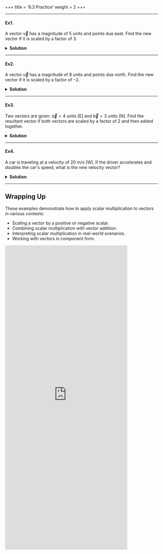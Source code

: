 +++
title = '6.3 Practice'
weight = 2
+++

---

#### Ex1.
A vector $\vec{v}$ has a magnitude of 5 units and points due east. Find the new vector if it is scaled by a factor of $3$.

<details>
  <summary>
    <strong id="solution-title">Solution</strong>
  </summary>

1. When a vector is multiplied by a positive scalar ($k > 0$), its magnitude is scaled by $|k|$, and its direction remains unchanged.
   - Magnitude of the new vector:
     
     $$
     |\vec{v}_{\text{new}}| = |k| \cdot |\vec{v}| = 3 \cdot 5 = 15~\text{units}.
     $$

2. The direction of the vector remains due east.

**Answer**:  
The new vector has a magnitude of $ \boxed{15~\text{units [E]}} $.

</details>

---


#### Ex2.
A vector $\vec{u}$ has a magnitude of 8 units and points due north. Find the new vector if it is scaled by a factor of $-2$.

<details>
  <summary>
    <strong id="solution-title">Solution</strong>
  </summary>

1. When a vector is multiplied by a negative scalar ($k < 0$), its magnitude is scaled by $|k|$, and its direction is reversed.
   - Magnitude of the new vector:
 
     $$
     |\vec{u}_{\text{new}}| = |k| \cdot |\vec{u}| = |-2| \cdot 8 = 16~\text{units}.
     $$

2. The direction of the vector is reversed from north to south.

**Answer**:  
The new vector has a magnitude of $ \boxed{16~\text{units [S]}} $.

</details>

---

#### Ex3.
Two vectors are given: $\vec{a} = 4~\text{units [E]}$ and $\vec{b} = 3~\text{units [N]}$. Find the resultant vector if both vectors are scaled by a factor of $2$ and then added together.

<details>
  <summary>
    <strong id="solution-title">Solution</strong>
  </summary>

1. Scale each vector by $2$:
   - For $\vec{a}$:
 
     $$
     \vec{a}_{\text{scaled}} = 2 \cdot \vec{a} = 2 \cdot 4 = 8~\text{units [E]}.
     $$
 
   - For $\vec{b}$:
 
     $$
     \vec{b}_{\text{scaled}} = 2 \cdot \vec{b} = 2 \cdot 3 = 6~\text{units [N]}.
     $$

2. Add the scaled vectors using the Pythagorean theorem:
   - Magnitude of the resultant:
 
     $$
     R = \sqrt{|\vec{a}_{\text{scaled}}|^2 + |\vec{b}_{\text{scaled}}|^2} = \sqrt{(8)^2 + (6)^2} = \sqrt{64 + 36} = \sqrt{100} = 10~\text{units}.
     $$

3. Use trigonometry to find the direction. Let $\theta$ be the angle north of east:
 
   $$
   \tan\theta = \frac{\text{opposite}}{\text{adjacent}} = \frac{6}{8}.
   $$
 
   $$
   \theta = \tan^{-1}\left(\frac{6}{8}\right) \approx 36.9^\circ.
   $$

**Answer**:  
The resultant vector has a magnitude of $ \boxed{10~\text{units [36.9° N of E]}} $.

</details>

---


#### Ex4.
A car is traveling at a velocity of $20~\text{m/s [W]}$. If the driver accelerates and doubles the car's speed, what is the new velocity vector?

<details>
  <summary>
    <strong id="solution-title">Solution</strong>
  </summary>

1. Doubling the speed corresponds to multiplying the velocity vector by a scalar of $2$:
   - Magnitude of the new velocity:
 
     $$
     |\vec{v}_{\text{new}}| = |k| \cdot |\vec{v}| = 2 \cdot 20 = 40~\text{m/s}.
     $$

2. The direction of the velocity remains due west.

**Answer**:  
The new velocity vector is $ \boxed{40~\text{m/s [W]}} $.

</details>

---

## Wrapping Up

These examples demonstrate how to apply scalar multiplication to vectors in various contexts:
- Scaling a vector by a positive or negative scalar.
- Combining scalar multiplication with vector addition.
- Interpreting scalar multiplication in real-world scenarios.
- Working with vectors in component form.


<iframe src="https://script.google.com/macros/s/AKfycbw4-rRQAacrnKMfIM3gfP9EBSioY7gGotnl4VYrMfro1By-0iCBjuZrB0i-2EyjnOR6/exec" width="80%" height="1000px" frameborder="0" marginheight="0" marginwidth="0">Loading...</iframe>


